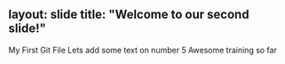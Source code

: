 layout: slide
title: "Welcome to our second slide!"
---
My First Git File
Lets add some text on number 5
Awesome training so far
